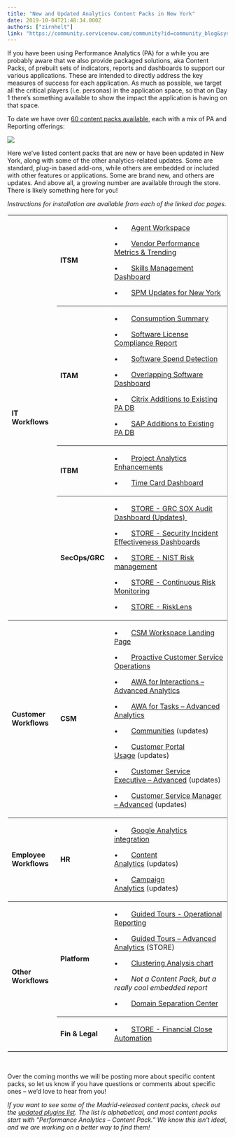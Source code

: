 ```yaml
---
title: "New and Updated Analytics Content Packs in New York"
date: 2019-10-04T21:48:34.000Z
authors: ["zirnhelt"]
link: "https://community.servicenow.com/community?id=community_blog&sys_id=9a23f069db18805013b5fb243996192b"
---
```

<p>If you have been using Performance Analytics (PA) for a while you are probably aware that we also provide packaged solutions, aka Content Packs, of prebuilt sets of indicators, reports and dashboards to support our various applications. These are intended to directly address the key measures of success for each application. As much as possible, we target all the critical players (i.e. personas) in the application space, so that on Day 1 there’s something available to show the impact the application is having on that space.</p>
<p>To date we have over <a href="https://docs.servicenow.com/bundle/newyork-performance-analytics-and-reporting/page/use/dashboards/concept/content-packs-in-form-analytics.html#r_AvailableContentPacks" rel="nofollow">60 content packs available</a>, each with a mix of PA and Reporting offerings:</p>
<p><img style="max-width: 100%; max-height: 480px;" src="https://community.servicenow.com/4f51f82ddb54805013b5fb24399619a3.iix" /></p>
<p>Here we’ve listed content packs that are new or have been updated in New York, along with some of the other analytics-related updates. Some are standard, plug-in based add-ons, while others are embedded or included with other features or applications. Some are brand new, and others are updates. And above all, a growing number are available through the store. There is likely something here for you!</p>
<p><em>Instructions for installation are available from each of the linked doc pages.</em></p>
<table style="border-color: #ffffff; margin-left: auto; margin-right: auto;" border="1" width="100%" cellpadding="3"><tbody><tr><td rowspan="4" width="120">
<p><strong>IT Workflows</strong></p>
</td><td width="118">
<p><strong>ITSM</strong></p>
</td><td width="340">
<p>•       <a href="https://docs.servicenow.com/bundle/newyork-it-service-management/page/product/itsm-workspace/concept/itsm-workspace-premium-landing-page.html" rel="nofollow">Agent Workspace</a></p>
<p>•       <a href="https://docs.servicenow.com/bundle/newyork-it-service-management/page/product/vendor-manager-workspace/concept/understanding-vlm-metrics.html" rel="nofollow">Vendor Performance Metrics &amp; Trending</a></p>
<p>•       <a href="https://docs.servicenow.com/bundle/newyork-servicenow-platform/page/use/dashboards/application-content-packs/skills-management-dashboard.html" rel="nofollow">Skills Management Dashboard</a></p>
<p>•       <a href="https://docs.servicenow.com/bundle/newyork-it-service-management/page/product/service-portfolio-management2/concept/understanding-SPM2-perform-metrics.html" rel="nofollow">SPM Updates for New York</a></p>
</td></tr><tr><td width="118">
<p><strong>ITAM</strong></p>
</td><td width="340">
<p>•       <a href="https://docs.servicenow.com/bundle/newyork-software-asset-management/page/product/software-asset-management2/concept/sam-subscription-management.html" rel="nofollow">Consumption Summary</a></p>
<p>•       <a href="https://docs.servicenow.com/bundle/newyork-software-asset-management/page/product/software-asset-management2/concept/c_SAMDashSAA.html#d42986e359" rel="nofollow">Software License Compliance Report</a></p>
<p>•       <a href="https://docs.servicenow.com/bundle/newyork-software-asset-management/page/product/software-asset-management2/concept/software-spend-detection.html" rel="nofollow">Software Spend Detection</a></p>
<p>•       <a href="https://docs.servicenow.com/bundle/newyork-software-asset-management/page/product/software-asset-management2/concept/overlapping-software.html" rel="nofollow">Overlapping Software Dashboard</a></p>
<p>•       <a href="https://docs.servicenow.com/bundle/newyork-software-asset-management/page/product/software-asset-management2/concept/c_SAMDashMicOracle.html#d39913e897" rel="nofollow">Citrix Additions to Existing PA DB</a></p>
<p>•       <a href="https://docs.servicenow.com/bundle/newyork-software-asset-management/page/product/software-asset-management2/concept/c_SAMDashMicOracle.html#d39913e1130" rel="nofollow">SAP Additions to Existing PA DB</a></p>
</td></tr><tr><td width="118">
<p><strong>ITBM</strong></p>
</td><td width="340">
<p>•       <a href="https://docs.servicenow.com/bundle/newyork-it-business-management/page/use/dashboards/application-content-packs/pmo-dashboard.html" rel="nofollow">Project Analytics Enhancements</a></p>
<p>•       <a href="https://docs.servicenow.com/bundle/newyork-it-business-management/page/administer/task-table/concept/project-manager-dashboard.html" rel="nofollow">Time Card Dashboard</a></p>
</td></tr><tr><td width="118">
<p><strong>SecOps/GRC</strong></p>
</td><td width="340">
<p>•       <a href="https://store.servicenow.com/sn_appstore_store.do#!/store/application/2e03fe8013705b40e94b721a6144b098/8.0.4" rel="nofollow">STORE - GRC SOX Audit Dashboard (Updates) </a></p>
<p>•       <a href="https://store.servicenow.com/sn_appstore_store.do#!/store/application/de05d3805301120034c69816a11c0828/8.0.11" rel="nofollow">STORE - Security Incident Effectiveness Dashboards</a></p>
<p>•       <a href="https://store.servicenow.com/sn_appstore_store.do#!/store/application/48a0bc29dbb26f003101b12c4e96194d/8.0.2" rel="nofollow">STORE - NIST Risk management</a></p>
<p>•       <a href="https://store.servicenow.com/sn_appstore_store.do#!/store/application/f6e4b296cbf33100829cf865734c9c75/8.0.12" rel="nofollow">STORE - Continuous Risk Monitoring</a></p>
<p>•       <a href="https://store.servicenow.com/sn_appstore_store.do#!/store/application/9e6e0b710bb12300c36de7ae37673a3d/8.0.1" rel="nofollow">STORE - RiskLens</a></p>
</td></tr><tr><td width="120">
<p><strong>Customer Workflows</strong></p>
</td><td width="118">
<p><strong>CSM</strong></p>
</td><td width="340">
<p>•       <a href="https://docs.servicenow.com/bundle/newyork-customer-service-management/page/product/customer-service-management/concept/csm-agent-workspace-landing-pages.html" rel="nofollow">CSM Workspace Landing Page</a></p>
<p>•       <a href="https://docs.servicenow.com/bundle/newyork-customer-service-management/page/product/customer-service-management/concept/csm-proactive-monit-dashboard.html" rel="nofollow">Proactive Customer Service Operations</a></p>
<p>•       <a href="https://docs.servicenow.com/bundle/newyork-servicenow-platform/page/use/dashboards/application-content-packs/awa-interactions-dashboard.html" rel="nofollow">AWA for Interactions – Advanced Analytics</a></p>
<p>•       <a href="https://docs.servicenow.com/bundle/newyork-servicenow-platform/page/use/dashboards/application-content-packs/awa-tasks-dashboard.html" rel="nofollow">AWA for Tasks – Advanced Analytics</a></p>
<p>•       <a href="https://docs.servicenow.com/bundle/newyork-customer-service-management/page/use/dashboards/application-content-packs/communities-dashboard.html" rel="nofollow">Communities</a> (updates)</p>
<p>•       <a href="https://docs.servicenow.com/bundle/newyork-customer-service-management/page/product/customer-service-management/task/bot-based-session-csp.html" rel="nofollow">Customer Portal Usage</a> (updates)</p>
<p>•       <a href="https://docs.servicenow.com/bundle/newyork-customer-service-management/page/use/dashboards/application-content-packs/customer-service-content-pack.html" rel="nofollow">Customer Service Executive – Advanced</a> (updates)</p>
<p>•       <a href="https://docs.servicenow.com/bundle/newyork-customer-service-management/page/use/dashboards/application-content-packs/customer-service-content-pack.html" rel="nofollow">Customer Service Manager – Advanced</a> (updates)</p>
</td></tr><tr><td width="120">
<p><strong>Employee Workflows</strong></p>
</td><td width="118">
<p><strong>HR</strong></p>
</td><td width="340">
<p>•       <a href="https://docs.servicenow.com/bundle/newyork-hr-service-delivery/page/use/dashboards/application-content-packs/content-analytics-content-pack.html#d18354e187" rel="nofollow">Google Analytics integration</a></p>
<p>•       <a href="https://docs.servicenow.com/bundle/newyork-hr-service-delivery/page/use/dashboards/application-content-packs/content-analytics-content-pack.html" rel="nofollow">Content Analytics</a> (updates)</p>
<p>•       <a href="https://docs.servicenow.com/bundle/newyork-hr-service-delivery/page/use/dashboards/application-content-packs/content-automation-content-pack.html" rel="nofollow">Campaign Analytics</a> (updates)</p>
</td></tr><tr><td rowspan="2" width="120">
<p><strong>Other Workflows</strong></p>
</td><td width="118">
<p><strong>Platform</strong></p>
</td><td width="340">
<p>•       <a href="https://docs.servicenow.com/bundle/newyork-platform-user-interface/page/build/help-guided-tours/reference/guided-tour-overview.html" rel="nofollow">Guided Tours - Operational Reporting</a></p>
<p>•       <a href="https://store.servicenow.com/sn_appstore_store.do#!/store/application/cef9e98853f3a300117bddeeff7b1219/1.0.1" rel="nofollow">Guided Tours – Advanced Analytics</a> (STORE)</p>
<p>•       <a href="https://docs.servicenow.com/bundle/newyork-performance-analytics-and-reporting/page/administer/predictive-intelligence/task/create-clustering-solution.html" rel="nofollow">Clustering Analysis chart</a></p>
<p>•       <em>Not a Content Pack, but a really cool embedded report</em></p>
<p>•       <a href="https://docs.servicenow.com/bundle/newyork-platform-administration/page/administer/company-and-domain-separation/reference/domain-separation-center.html" rel="nofollow">Domain Separation Center</a></p>
</td></tr><tr><td width="118">
<p><strong>Fin &amp; Legal</strong></p>
</td><td width="340">
<p>•       <a href="https://store.servicenow.com/sn_appstore_store.do#!/store/application/0deb26c00b001300ee540e7363673a5b/5.2.0" rel="nofollow">STORE - Financial Close Automation</a></p>
</td></tr></tbody></table>
<p style="font-weight: 400;"> </p>
<p style="font-weight: 400;">Over the coming months we will be posting more about specific content packs, so let us know if you have questions or comments about specific ones – we’d love to hear from you!</p>
<p><em>If you want to see some of the Madrid-released content packs, check out the <a href="https://docs.servicenow.com/bundle/madrid-release-notes/page/administer/plugins/reference/plugin-changes.html" rel="nofollow">updated plugins list</a>. The list is alphabetical, and most content packs start with “Performance Analytics – Content Pack.” We know this isn’t ideal, and we are working on a better way to find them!</em></p>